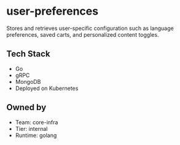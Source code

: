# user-preferences

Stores and retrieves user-specific configuration such as language preferences, saved carts, and personalized content toggles.

## Tech Stack
- Go
- gRPC
- MongoDB
- Deployed on Kubernetes

## Owned by
- Team: core-infra
- Tier: internal
- Runtime: golang

